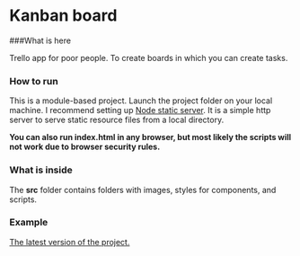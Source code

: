 # Kanban board
###What is here

Trello app for poor people.
To create boards in which you can create tasks.

### How to run
This is a module-based project.
Launch the project folder on your local machine.
I recommend setting up  [Node static server](https://www.npmjs.com/package/static-server "Node static server"). It is a simple http server to serve static resource files from a local directory.

**You can also run index.html in any browser, but most likely the scripts will not work due to browser security rules.**

### What is inside
The **src** folder contains folders with images, styles for components, and scripts.

### Example
[The latest version of the project.](https://fortnoxcode.github.io/ "The latest version of the project.")
